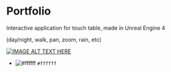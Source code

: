# Portfolio
Interactive application for touch table, made in Unreal Engine 4

(day/night, walk, pan, zoom, rain, etc)

[![IMAGE ALT TEXT HERE](https://img.youtube.com/vi/WoNcib2gGJE/0.jpg)](https://www.youtube.com/watch?v=WoNcib2gGJE)

- ![#ffffff](https://placehold.it/15/f03c15/000000?text=+) `#ffffff`

